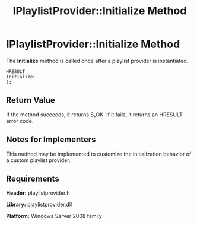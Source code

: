 ﻿---
title: IPlaylistProvider::Initialize Method
TOCTitle: IPlaylistProvider::Initialize Method
ms:assetid: 21faac8a-b6eb-4fd9-a0cd-daf331119e05
ms:mtpsurl: https://msdn.microsoft.com/en-us/library/Dd146259(v=VS.90)
ms:contentKeyID: 19132330
ms.date: 05/02/2012
mtps_version: v=VS.90
---

# IPlaylistProvider::Initialize Method

The **Initialize** method is called once after a playlist provider is instantiated.

    HRESULT
    Initialize(
    );

## Return Value

If the method succeeds, it returns S\_OK. If it fails, it returns an HRESULT error code.

## Notes for Implementers

This method may be implemented to customize the initialization behavior of a custom playlist provider.

## Requirements

**Header:** playlistprovider.h

**Library:** playlistprovider.dll

**Platform:** Windows Server 2008 family


